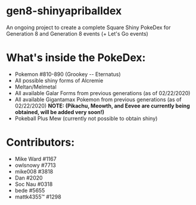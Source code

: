 # gen8-shinyapriballdex
An ongoing project to create a complete Square Shiny PokeDex for Generation 8 and Generation 8 events (+ Let's Go events)

# What's inside the PokeDex:
* Pokemon #810-890 (Grookey -- Eternatus)
* All possible shiny forms of Alcremie
* Meltan/Melmetal
* All available Galar Forms from previous generations (as of 02/22/2020)
* All available Gigantamax Pokemon from previous generations (as of 02/22/2020) **NOTE: (Pikachu, Meowth, and Eevee are currently being obtained, will be added very soon!)**
* Pokeball Plus Mew (currently not possible to obtain shiny)

# Contributors:
* Mike Ward #1167
* owlsnowy #7713
* mike008 #3818
* Dan #2020
* Soc Nau #0318
* bede #5655
* mattk4355™ #1298

